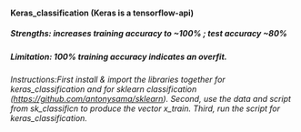 #### Keras_classification (Keras is a tensorflow-api)
#####  Strengths: increases training accuracy to ~100% ; test accuracy  ~80% 
#####  Limitation: 100% training accuracy indicates an overfit.
###### Instructions:First install & import the libraries together for keras_classification and for sklearn classification (https://github.com/antonysama/sklearn). Second, use the data and script from sk_classificn to produce the vector x_train. Third, run the script for keras_classification. 
